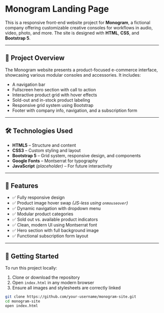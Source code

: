 # Monogram Landing Page

This is a responsive front-end website project for **Monogram**, a fictional company offering customizable creative consoles for workflows in audio, video, photo, and more. The site is designed with **HTML**, **CSS**, and **Bootstrap 5**.

---

## 🧾 Project Overview

The Monogram website presents a product-focused e-commerce interface, showcasing various modular consoles and accessories. It includes:

- A navigation bar  
- Fullscreen hero section with call to action  
- Interactive product grid with hover effects  
- Sold-out and in-stock product labeling  
- Responsive grid system using Bootstrap  
- Footer with company info, navigation, and a subscription form  

---

## 🛠️ Technologies Used

- **HTML5** – Structure and content  
- **CSS3** – Custom styling and layout  
- **Bootstrap 5** – Grid system, responsive design, and components  
- **Google Fonts** – Montserrat for typography  
- **JavaScript** *(placeholder)* – For future interactivity  

---

## 📸 Features

- ✅ Fully responsive design  
- ✅ Product image hover swap *(JS-less using `onmouseover`)*  
- ✅ Dynamic navigation with dropdown menu  
- ✅ Modular product categories  
- ✅ Sold out vs. available product indicators  
- ✅ Clean, modern UI using Montserrat font  
- ✅ Hero section with full background image  
- ✅ Functional subscription form layout  

---

## 🚀 Getting Started

To run this project locally:

1. Clone or download the repository  
2. Open `index.html` in any modern browser  
3. Ensure all images and stylesheets are correctly linked  

```bash
git clone https://github.com/your-username/monogram-site.git
cd monogram-site
open index.html


